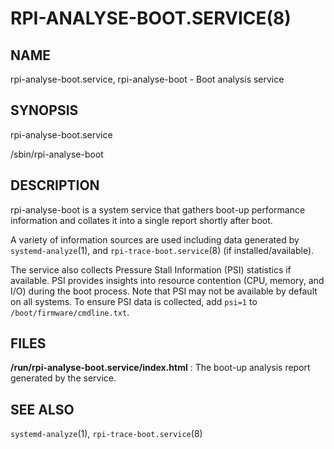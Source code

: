 # RPI-ANALYSE-BOOT.SERVICE(8)

## NAME
rpi-analyse-boot.service, rpi-analyse-boot - Boot analysis service

## SYNOPSIS
rpi-analyse-boot.service

/sbin/rpi-analyse-boot

## DESCRIPTION
rpi-analyse-boot is a system service that gathers boot-up performance
information and collates it into a single report shortly after boot.

A variety of information sources are used including data generated by
`systemd-analyze`(1), and `rpi-trace-boot.service`(8) (if installed/available).

The service also collects Pressure Stall Information (PSI) statistics if
available. PSI provides insights into resource contention (CPU, memory, and I/O)
during the boot process. Note that PSI may not be available by default on all
systems. To ensure PSI data is collected, add `psi=1` to
`/boot/firmware/cmdline.txt`.

## FILES
__/run/rpi-analyse-boot.service/index.html__
: The boot-up analysis report generated by the service.

## SEE ALSO
`systemd-analyze`(1), `rpi-trace-boot.service`(8)
